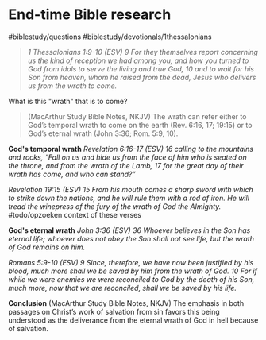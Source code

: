 # End-time Bible research
#biblestudy/questions
#biblestudy/devotionals/1thessalonians

> *1 Thessalonians 1:9-10 (ESV) 9 For they themselves report concerning us the kind of reception we had among you, and how you turned to God from idols to serve the living and true God, 10 and to wait for his Son from heaven, whom he raised from the dead, Jesus who delivers us from the wrath to come.*  

What is this "wrath" that is to come? 
> (MacArthur Study Bible Notes, NKJV) The wrath can refer either to God’s temporal wrath to come on the earth (Rev. 6:16, 17; 19:15) or to God’s eternal wrath (John 3:36; Rom. 5:9, 10).  

**God's temporal wrath**
*Revelation 6:16-17 (ESV) 16 calling to the mountains and rocks, “Fall on us and hide us from the face of him who is seated on the throne, and from the wrath of the Lamb, 17 for the great day of their wrath has come, and who can stand?”*

*Revelation 19:15 (ESV) 15 From his mouth comes a sharp sword with which to strike down the nations, and he will rule them with a rod of iron. He will tread the winepress of the fury of the wrath of God the Almighty.*
#todo/opzoeken  context of these verses

**God's eternal wrath**
*John 3:36 (ESV) 36 Whoever believes in the Son has eternal life; whoever does not obey the Son shall not see life, but the wrath of God remains on him.*

*Romans 5:9-10 (ESV) 9 Since, therefore, we have now been justified by his blood, much more shall we be saved by him from the wrath of God. 10 For if while we were enemies we were reconciled to God by the death of his Son, much more, now that we are reconciled, shall we be saved by his life.*

**Conclusion**
(MacArthur Study Bible Notes, NKJV) The emphasis in both passages on Christ’s work of salvation from sin favors this being understood as the deliverance from the eternal wrath of God in hell because of salvation.